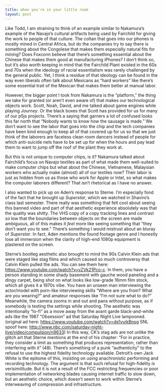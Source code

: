 ```yaml
---
title: when you're in your little room
layout: post
---
```

Like Todd, I am straining to think of an example similar to Nakamura’s example of the Navajo’s cultural artifacts being used by Fairchild for giving the work to people of that culture. The coltan that goes into our phones is mostly mined in Central Africa, but do the companies try to say there is something about the Congolese that makes them especially natural fits for mining? Does Foxconn believe that there’s something essential about the Chinese that makes them good at manufacturing iPhones? I don’t think so, but it’s also worth keeping in mind that the Fairchild Plant existed in the 60s and 70s when the ideology of racial essentialism was rarely challenged by the general public. Yet, I think a residue of that ideology can be found in the way even liberals often talk about Mexicans as “hard workers” like there’s some essential trait of the Mexican that makes them better at manual labor. 
	
However, the bigger point I took from Nakamura is the “platform,” the thing we take for granted (or aren’t even aware of) that makes our technological objects work. Scott, Noah, David, and me talked about game engines while playing *Journey*. Or the black boxes that Scott has provided for us for many of our p5js projects. There’s a saying that garners a lot of confused looks this far north that “Nobody wants to know how the sausage is made.” We don’t want to see the labor that goes into the chip and the tech companies have been kind enough to keep all of that covered up for us so that we just think of the laborers are faceless clean room dancers instead of people for which anti-suicide nets have to be set up for when the hours and pay lead them to want to jump off the roof of the plant they work at.
	
But this is not unique to computer chips, is it? Nakamura talked about Fairchild’s focus on Navajo textiles as part of what made them well-suited to make computer chips but what about the Chinese, Vietnamese, Malaysian workers who actually make (almost) all of our textiles now? Their labor is just as hidden from us as those who work for Apple or Intel, so what makes the computer laborers different? That isn’t rhetorical as I have no answer.
	
I also wanted to pick up on Aden’s response to Sterne. I’m especially fond of the fact that he brought up *Superstar*, which we watched in Shaviro’s class last semester. There really was something that felt cool about seeing this banned video and part of that aesthetic experience absolutely was that the quality was shitty. The VHS copy of a copy tracking lines and contrast so low that the boundaries between objects on the screen are made ambiguous, all of this makes it *feel* more like seeing something that “they don’t want you to see.” There’s something I would mistrust about an bluray of *Superstar*. In fact, Aden mentions the found footage genre and I honestly lose all immersion when the clarity of high-end 1080p equipment is plastered on the screen. 
	
Sterne’s bootleg aesthetic also brought to mind the 90s Calvin Klein ads that were staged like stag films and which caused so much controversy that Calvin Klein pulled the ads. You can see them here: https://www.youtube.com/watch?v=vZVk21Pco-c. In them, you have a person standing in some shady basement with gauche wood paneling and a dingy carpet, being shot on what looks like low-grade 16mm film stock, which all gives it a 1970s vibe. You have an unseen man interviewing the actor/model with porn-like interviewing skills “Where are you from? What are you wearing?” and amateur responses like “I’m not sure what to do?” Meanwhile, the camera zooms in and out and pans without purpose, as if somebody is testing the settings while shooting. The aesthetic was intentionally “lo-fi” as a move away from the avant garde black-and-white ads like the 1987 “Obsession” ad that Saturday Night Live lampooned. (original ad here: https://www.youtube.com/watch?v=de1vyikBnsg	 SNL spoof here: http://www.nbc.com/saturday-night-live/video/compulsion/n9633) In this way, CK’s stag ads are not unlike the glitch art that Sterne mentions at the end of his chapter: “For in practice, they consider a limit as something that produces representation, rather than interfering with it” (48). There’s something of a punk “authenticity” to the refusal to use the highest fidelity technology available. Detroit’s own Jack White is the epitome of this, insisting on using anachronistic performing and recording technology. The argument is that such refusal for high-fidelity *is* verisimilitude. But it is not a result of the FCC restricting frequencies or poor implementation of networking blades causing internet traffic to slow down, but an aesthetic choice, which doesn’t seem to work within Sterne’s interweaving of compression and infrastructure.
